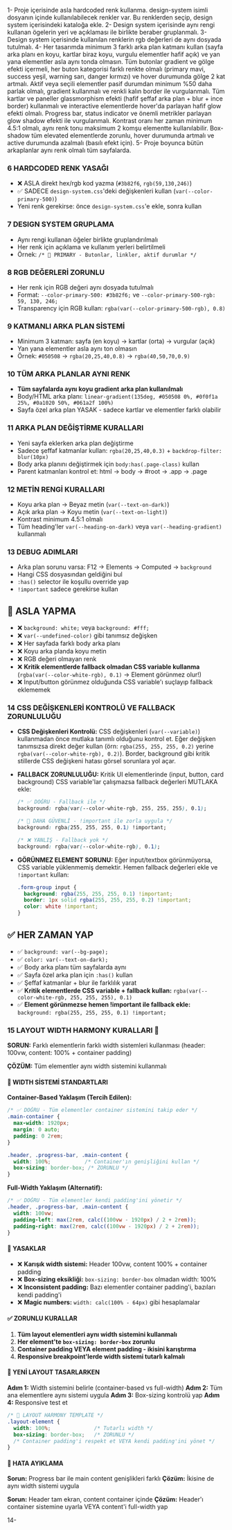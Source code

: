 1- Proje içerisinde asla hardcoded renk kullanma. design-system isimli dosyanın içinde kullanılabilecek renkler var. Bu renklerden seçip, design system içerisindeki kataloğa ekle.
2- Design system içerisinde aynı rengi kullanan ögelerin yeri ve açıklaması ile birlikte beraber gruplanmalı.
3- Design system içerisinde kullanılan renklerin rgb değerleri de aynı dosyada tutulmalı.
4- Her tasarımda minimum 3 farklı arka plan katmanı kullan (sayfa arka planı en koyu, kartlar biraz koyu, vurgulu elementler hafif açık) ve yan yana elementler asla aynı tonda olmasın. Tüm butonlar gradient ve gölge efekti içermeli, her buton kategorisi farklı renkte olmalı (primary mavi, success yeşil, warning sarı, danger kırmızı) ve hover durumunda gölge 2 kat artmalı. Aktif veya seçili elementler pasif durumdan minimum %50 daha parlak olmalı, gradient kullanmalı ve renkli kalın border ile vurgulanmalı. Tüm kartlar ve paneller glassmorphism efekti (hafif şeffaf arka plan + blur + ince border) kullanmalı ve interactive elementlerde hover'da parlayan hafif glow efekti olmalı. Progress bar, status indicator ve önemli metrikler parlayan glow shadow efekti ile vurgulanmalı. Kontrast oranı her zaman minimum 4.5:1 olmalı, aynı renk tonu maksimum 2 komşu elementte kullanılabilir. Box-shadow tüm elevated elementlerde zorunlu, hover durumunda artmalı ve active durumunda azalmalı (basılı efekt için).
5- Proje boyunca bütün arkaplanlar aynı renk olmalı tüm sayfalarda.
### 6 HARDCODED RENK YASAĞI
- ❌ ASLA direkt hex/rgb kod yazma (`#3b82f6`, `rgb(59,130,246)`)
- ✅ SADECE `design-system.css`'deki değişkenleri kullan (`var(--color-primary-500)`)
- Yeni renk gerekirse: önce `design-system.css`'e ekle, sonra kullan

### 7 DESIGN SYSTEM GRUPLAMA
- Aynı rengi kullanan öğeler birlikte gruplandırılmalı
- Her renk için açıklama ve kullanım yerleri belirtilmeli
- Örnek: `/* 🔵 PRIMARY - Butonlar, linkler, aktif durumlar */`

### 8 RGB DEĞERLERİ ZORUNLU
- Her renk için RGB değeri aynı dosyada tutulmalı
- Format: `--color-primary-500: #3b82f6;` ve `--color-primary-500-rgb: 59, 130, 246;`
- Transparency için RGB kullan: `rgba(var(--color-primary-500-rgb), 0.8)`

### 9 KATMANLI ARKA PLAN SİSTEMİ
- Minimum 3 katman: sayfa (en koyu) → kartlar (orta) → vurgular (açık)
- Yan yana elementler asla aynı ton olmasın
- Örnek: `#050508` → `rgba(20,25,40,0.8)` → `rgba(40,50,70,0.9)`

### 10 TÜM ARKA PLANLAR AYNI RENK
- **Tüm sayfalarda aynı koyu gradient arka plan kullanılmalı**
- Body/HTML arka planı: `linear-gradient(135deg, #050508 0%, #0f0f1a 25%, #0a1020 50%, #061a2f 100%)`
- Sayfa özel arka plan YASAK - sadece kartlar ve elementler farklı olabilir

### 11 ARKA PLAN DEĞİŞTİRME KURALLARI
- Yeni sayfa eklerken arka plan değiştirme
- Sadece şeffaf katmanlar kullan: `rgba(20,25,40,0.3)` + `backdrop-filter: blur(10px)`
- Body arka planını değiştirmek için `body:has(.page-class)` kullan
- Parent katmanları kontrol et: html → body → #root → .app → .page

### 12 METİN RENGİ KURALLARI
- Koyu arka plan → Beyaz metin (`var(--text-on-dark)`)
- Açık arka plan → Koyu metin (`var(--text-on-light)`)
- Kontrast minimum 4.5:1 olmalı
- Tüm heading'ler `var(--heading-on-dark)` veya `var(--heading-gradient)` kullanmalı

### 13 DEBUG ADIMLARI
- Arka plan sorunu varsa: F12 → Elements → Computed → `background`
- Hangi CSS dosyasından geldiğini bul
- `:has()` selector ile koşullu override yap
- `!important` sadece gerekirse kullan
## 🚫 ASLA YAPMA

- ❌ `background: white;` veya `background: #fff;`
- ❌ `var(--undefined-color)` gibi tanımsız değişken
- ❌ Her sayfada farklı body arka planı
- ❌ Koyu arka planda koyu metin
- ❌ RGB değeri olmayan renk
- ❌ **Kritik elementlerde fallback olmadan CSS variable kullanma** (`rgba(var(--color-white-rgb), 0.1)` → Element görünmez olur!)
- ❌ Input/button görünmez olduğunda CSS variable'ı suçlayıp fallback eklememek

### 14 CSS DEĞİŞKENLERİ KONTROLÜ VE FALLBACK ZORUNLULUĞU
- **CSS Değişkenleri Kontrolü:** CSS değişkenleri (`var(--variable)`) kullanmadan önce mutlaka tanımlı olduğunu kontrol et. Eğer değişken tanımsızsa direkt değer kullan (örn: `rgba(255, 255, 255, 0.2)` yerine `rgba(var(--color-white-rgb), 0.2)`). Border, background gibi kritik stillerde CSS değişkeni hatası görsel sorunlara yol açar.

- **FALLBACK ZORUNLULUĞU:** Kritik UI elementlerinde (input, button, card background) CSS variable'lar çalışmazsa fallback değerleri MUTLAKA ekle:
  ```css
  /* ✅ DOĞRU - Fallback ile */
  background: rgba(var(--color-white-rgb, 255, 255, 255), 0.1);
  
  /* 🚨 DAHA GÜVENLİ - !important ile zorla uygula */
  background: rgba(255, 255, 255, 0.1) !important;
  
  /* ❌ YANLIŞ - Fallback yok */
  background: rgba(var(--color-white-rgb), 0.1);
  ```

- **GÖRÜNMEZ ELEMENT SORUNU:** Eğer input/textbox görünmüyorsa, CSS variable yüklenmemiş demektir. Hemen fallback değerleri ekle ve `!important` kullan:
  ```css
  .form-group input {
    background: rgba(255, 255, 255, 0.1) !important;
    border: 1px solid rgba(255, 255, 255, 0.2) !important;
    color: white !important;
  }
  ```

## ✅ HER ZAMAN YAP

- ✅ `background: var(--bg-page);`
- ✅ `color: var(--text-on-dark);`
- ✅ Body arka planı tüm sayfalarda aynı
- ✅ Sayfa özel arka plan için `:has()` kullan
- ✅ Şeffaf katmanlar + blur ile farklılık yarat
- ✅ **Kritik elementlerde CSS variable + fallback kullan:** `rgba(var(--color-white-rgb, 255, 255, 255), 0.1)`
- ✅ **Element görünmezse hemen !important ile fallback ekle:** `background: rgba(255, 255, 255, 0.1) !important;`

### 15 LAYOUT WIDTH HARMONY KURALLARI 🎯

**SORUN:** Farklı elementlerin farklı width sistemleri kullanması (header: 100vw, content: 100% + container padding)

**ÇÖZÜM:** Tüm elementler aynı width sistemini kullanmalı

#### 📏 WIDTH SİSTEMİ STANDARTLARI

**Container-Based Yaklaşım (Tercih Edilen):**
```css
/* ✅ DOĞRU - Tüm elementler container sistemini takip eder */
.main-container {
  max-width: 1920px;
  margin: 0 auto;
  padding: 0 2rem;
}

.header, .progress-bar, .main-content {
  width: 100%;           /* Container'ın genişliğini kullan */
  box-sizing: border-box; /* ZORUNLU */
}
```

**Full-Width Yaklaşım (Alternatif):**
```css
/* ✅ DOĞRU - Tüm elementler kendi padding'ini yönetir */
.header, .progress-bar, .main-content {
  width: 100vw;
  padding-left: max(2rem, calc((100vw - 1920px) / 2 + 2rem));
  padding-right: max(2rem, calc((100vw - 1920px) / 2 + 2rem));
}
```

#### 🚫 YASAKLAR

- ❌ **Karışık width sistemi:** Header 100vw, content 100% + container padding
- ❌ **Box-sizing eksikliği:** `box-sizing: border-box` olmadan width: 100%
- ❌ **Inconsistent padding:** Bazı elementler container padding'i, bazıları kendi padding'i
- ❌ **Magic numbers:** `width: calc(100% - 64px)` gibi hesaplamalar

#### ✅ ZORUNLU KURALLAR

1. **Tüm layout elementleri aynı width sistemini kullanmalı**
2. **Her element'te `box-sizing: border-box` zorunlu**
3. **Container padding VEYA element padding - ikisini karıştırma**
4. **Responsive breakpoint'lerde width sistemi tutarlı kalmalı**

#### 🔧 YENİ LAYOUT TASARLARKEN

**Adım 1:** Width sistemini belirle (container-based vs full-width)
**Adım 2:** Tüm ana elementlere aynı sistemi uygula
**Adım 3:** Box-sizing kontrolü yap
**Adım 4:** Responsive test et

```css
/* 🎯 LAYOUT HARMONY TEMPLATE */
.layout-element {
  width: 100%;              /* Tutarlı width */
  box-sizing: border-box;   /* ZORUNLU */
  /* Container padding'i respekt et VEYA kendi padding'ini yönet */
}
```

#### 🚨 HATA AYIKLAMA

**Sorun:** Progress bar ile main content genişlikleri farklı
**Çözüm:** İkisine de aynı width sistemi uygula

**Sorun:** Header tam ekran, content container içinde
**Çözüm:** Header'ı container sistemine uyarla VEYA content'i full-width yap

14-